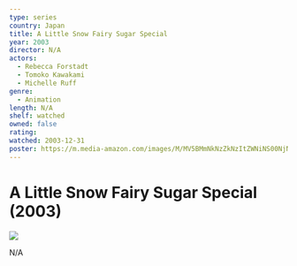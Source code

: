 ```yaml
---
type: series
country: Japan
title: A Little Snow Fairy Sugar Special
year: 2003
director: N/A
actors:
  - Rebecca Forstadt
  - Tomoko Kawakami
  - Michelle Ruff
genre:
  - Animation
length: N/A
shelf: watched
owned: false
rating:
watched: 2003-12-31
poster: https://m.media-amazon.com/images/M/MV5BMmNkNzZkNzItZWNiNS00NjNhLWE2ZDktZDA2Mzk2NjhmNzhhXkEyXkFqcGdeQXVyMTEwNDU1MzEy._V1_SX300.jpg
---
```


# A Little Snow Fairy Sugar Special (2003)

![](https://m.media-amazon.com/images/M/MV5BMmNkNzZkNzItZWNiNS00NjNhLWE2ZDktZDA2Mzk2NjhmNzhhXkEyXkFqcGdeQXVyMTEwNDU1MzEy._V1_SX300.jpg)

N/A